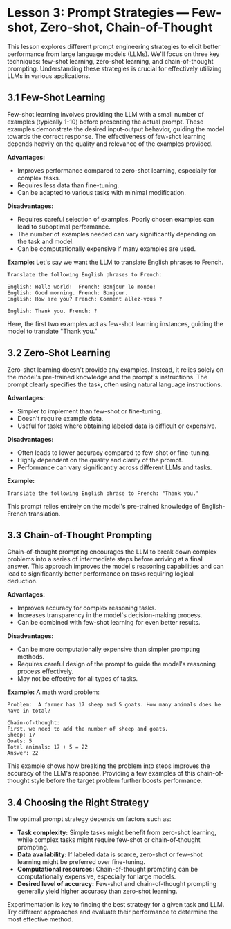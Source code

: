 # Lesson 3: Prompt Strategies — Few-shot, Zero-shot, Chain-of-Thought

This lesson explores different prompt engineering strategies to elicit better performance from large language models (LLMs). We'll focus on three key techniques: few-shot learning, zero-shot learning, and chain-of-thought prompting. Understanding these strategies is crucial for effectively utilizing LLMs in various applications.


## 3.1 Few-Shot Learning

Few-shot learning involves providing the LLM with a small number of examples (typically 1-10) before presenting the actual prompt.  These examples demonstrate the desired input-output behavior, guiding the model towards the correct response.  The effectiveness of few-shot learning depends heavily on the quality and relevance of the examples provided.

**Advantages:**

* Improves performance compared to zero-shot learning, especially for complex tasks.
* Requires less data than fine-tuning.
* Can be adapted to various tasks with minimal modification.

**Disadvantages:**

* Requires careful selection of examples. Poorly chosen examples can lead to suboptimal performance.
* The number of examples needed can vary significantly depending on the task and model.
* Can be computationally expensive if many examples are used.


**Example:**  Let's say we want the LLM to translate English phrases to French.

```
Translate the following English phrases to French:

English: Hello world!  French: Bonjour le monde!
English: Good morning. French: Bonjour.
English: How are you? French: Comment allez-vous ?

English: Thank you. French: ?
```

Here, the first two examples act as few-shot learning instances, guiding the model to translate "Thank you."


## 3.2 Zero-Shot Learning

Zero-shot learning doesn't provide any examples.  Instead, it relies solely on the model's pre-trained knowledge and the prompt's instructions.  The prompt clearly specifies the task, often using natural language instructions.

**Advantages:**

* Simpler to implement than few-shot or fine-tuning.
* Doesn't require example data.
* Useful for tasks where obtaining labeled data is difficult or expensive.

**Disadvantages:**

* Often leads to lower accuracy compared to few-shot or fine-tuning.
* Highly dependent on the quality and clarity of the prompt.
* Performance can vary significantly across different LLMs and tasks.


**Example:**

```
Translate the following English phrase to French: "Thank you."
```

This prompt relies entirely on the model's pre-trained knowledge of English-French translation.


## 3.3 Chain-of-Thought Prompting

Chain-of-thought prompting encourages the LLM to break down complex problems into a series of intermediate steps before arriving at a final answer.  This approach improves the model's reasoning capabilities and can lead to significantly better performance on tasks requiring logical deduction.

**Advantages:**

* Improves accuracy for complex reasoning tasks.
* Increases transparency in the model's decision-making process.
* Can be combined with few-shot learning for even better results.

**Disadvantages:**

* Can be more computationally expensive than simpler prompting methods.
* Requires careful design of the prompt to guide the model's reasoning process effectively.
* May not be effective for all types of tasks.


**Example:** A math word problem:

```
Problem:  A farmer has 17 sheep and 5 goats. How many animals does he have in total?

Chain-of-thought:
First, we need to add the number of sheep and goats.
Sheep: 17
Goats: 5
Total animals: 17 + 5 = 22
Answer: 22
```

This example shows how breaking the problem into steps improves the accuracy of the LLM's response.  Providing a few examples of this chain-of-thought style before the target problem further boosts performance.


## 3.4  Choosing the Right Strategy

The optimal prompt strategy depends on factors such as:

* **Task complexity:** Simple tasks might benefit from zero-shot learning, while complex tasks might require few-shot or chain-of-thought prompting.
* **Data availability:** If labeled data is scarce, zero-shot or few-shot learning might be preferred over fine-tuning.
* **Computational resources:** Chain-of-thought prompting can be computationally expensive, especially for large models.
* **Desired level of accuracy:** Few-shot and chain-of-thought prompting generally yield higher accuracy than zero-shot learning.


Experimentation is key to finding the best strategy for a given task and LLM.  Try different approaches and evaluate their performance to determine the most effective method.
